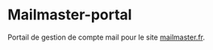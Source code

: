 # Mailmaster-portal
Portail de gestion de compte mail pour le site [mailmaster.fr](https://mailmaster.fr).
